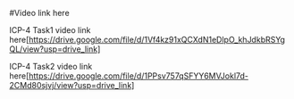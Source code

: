 #Video link here

ICP-4 Task1 video link here[https://drive.google.com/file/d/1Vf4kz91xQCXdN1eDlpO_khJdkbRSYgQL/view?usp=drive_link]

ICP-4 Task2 video link here[https://drive.google.com/file/d/1PPsv757qSFYY6MVJokl7d-2CMd80sjvj/view?usp=drive_link]
